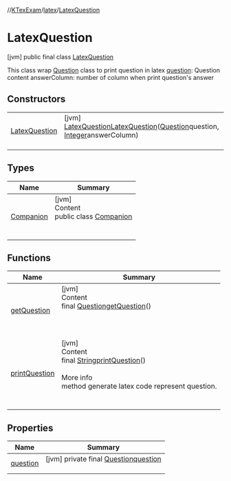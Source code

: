 //[KTexExam](../../../index.md)/[latex](../index.md)/[LatexQuestion](index.md)



# LatexQuestion  
 [jvm] public final class [LatexQuestion](index.md)

This class wrap [Question](../../core/-question/index.md) class to print question in latex [question](index.md#-17331901%2FProperties%2F-1216412040): Question content answerColumn: number of column when print question's answer

   


## Constructors  
  
| | |
|---|---|
| <a name="latex/LatexQuestion/LatexQuestion/#core.Question#kotlin.Int/PointingToDeclaration/"></a>[LatexQuestion](-latex-question.md)| <a name="latex/LatexQuestion/LatexQuestion/#core.Question#kotlin.Int/PointingToDeclaration/"></a> [jvm] [LatexQuestion](index.md)[LatexQuestion](-latex-question.md)([Question](../../core/-question/index.md)question, [Integer](https://docs.oracle.com/javase/8/docs/api/java/lang/Integer.html)answerColumn)  <br>   <br>|


## Types  
  
|  Name |  Summary | 
|---|---|
| <a name="latex/LatexQuestion.Companion///PointingToDeclaration/"></a>[Companion](-companion/index.md)| <a name="latex/LatexQuestion.Companion///PointingToDeclaration/"></a>[jvm]  <br>Content  <br>public class [Companion](-companion/index.md)  <br><br><br>|


## Functions  
  
|  Name |  Summary | 
|---|---|
| <a name="latex/LatexQuestion/getQuestion/#/PointingToDeclaration/"></a>[getQuestion](get-question.md)| <a name="latex/LatexQuestion/getQuestion/#/PointingToDeclaration/"></a>[jvm]  <br>Content  <br>final [Question](../../core/-question/index.md)[getQuestion](get-question.md)()  <br>  <br><br><br>|
| <a name="latex/LatexQuestion/printQuestion/#/PointingToDeclaration/"></a>[printQuestion](print-question.md)| <a name="latex/LatexQuestion/printQuestion/#/PointingToDeclaration/"></a>[jvm]  <br>Content  <br>final [String](https://docs.oracle.com/javase/8/docs/api/java/lang/String.html)[printQuestion](print-question.md)()  <br>  <br>More info  <br>method generate latex code represent question.  <br><br><br>|


## Properties  
  
|  Name |  Summary | 
|---|---|
| <a name="latex/LatexQuestion/question/#/PointingToDeclaration/"></a>[question](index.md#-17331901%2FProperties%2F-1216412040)| <a name="latex/LatexQuestion/question/#/PointingToDeclaration/"></a> [jvm] private final [Question](../../core/-question/index.md)[question](index.md#-17331901%2FProperties%2F-1216412040)  <br>   <br>|

